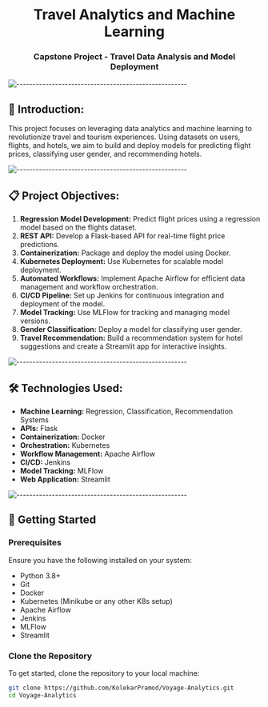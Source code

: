 <h1 align="center">Travel Analytics and Machine Learning</h1>
<h3 align="center">Capstone Project - Travel Data Analysis and Model Deployment</h3>

![-----------------------------------------------------](https://raw.githubusercontent.com/andreasbm/readme/master/assets/lines/rainbow.png)

## 📖 Introduction:
This project focuses on leveraging data analytics and machine learning to revolutionize travel and tourism experiences. Using datasets on users, flights, and hotels, we aim to build and deploy models for predicting flight prices, classifying user gender, and recommending hotels.

![-----------------------------------------------------](https://raw.githubusercontent.com/andreasbm/readme/master/assets/lines/rainbow.png)

## 📋 Project Objectives:
1. **Regression Model Development:** Predict flight prices using a regression model based on the flights dataset.
2. **REST API:** Develop a Flask-based API for real-time flight price predictions.
3. **Containerization:** Package and deploy the model using Docker.
4. **Kubernetes Deployment:** Use Kubernetes for scalable model deployment.
5. **Automated Workflows:** Implement Apache Airflow for efficient data management and workflow orchestration.
6. **CI/CD Pipeline:** Set up Jenkins for continuous integration and deployment of the model.
7. **Model Tracking:** Use MLFlow for tracking and managing model versions.
8. **Gender Classification:** Deploy a model for classifying user gender.
9. **Travel Recommendation:** Build a recommendation system for hotel suggestions and create a Streamlit app for interactive insights.

![-----------------------------------------------------](https://raw.githubusercontent.com/andreasbm/readme/master/assets/lines/rainbow.png)

## 🛠️ Technologies Used:
- **Machine Learning:** Regression, Classification, Recommendation Systems
- **APIs:** Flask
- **Containerization:** Docker
- **Orchestration:** Kubernetes
- **Workflow Management:** Apache Airflow
- **CI/CD:** Jenkins
- **Model Tracking:** MLFlow
- **Web Application:** Streamlit

![-----------------------------------------------------](https://raw.githubusercontent.com/andreasbm/readme/master/assets/lines/rainbow.png)

## 🚀 Getting Started

### Prerequisites
Ensure you have the following installed on your system:
- Python 3.8+
- Git
- Docker
- Kubernetes (Minikube or any other K8s setup)
- Apache Airflow
- Jenkins
- MLFlow
- Streamlit

### Clone the Repository
To get started, clone the repository to your local machine:
```bash
git clone https://github.com/KolekarPramod/Voyage-Analytics.git
cd Voyage-Analytics
